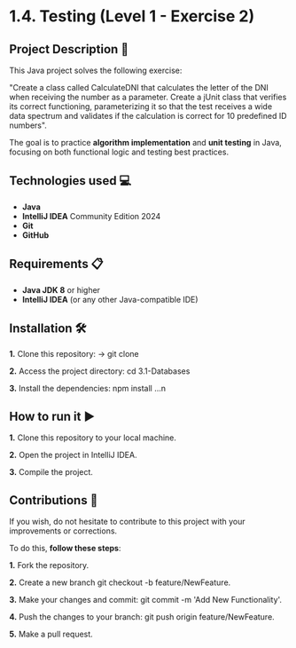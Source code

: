 
# 1.4. Testing (Level 1 - Exercise 2)

## Project Description 📄

This Java project solves the following exercise:

"Create a class called CalculateDNI that calculates the letter of the DNI when receiving the number as a parameter.
Create a jUnit class that verifies its correct functioning, parameterizing it so that the test receives a wide data spectrum and validates if the calculation is correct for 10 predefined ID numbers".

The goal is to practice **algorithm implementation** and **unit testing** in Java, focusing on both functional logic and testing best practices.


## Technologies used 💻

- **Java**
- **IntelliJ IDEA** Community Edition 2024
- **Git**
- **GitHub**


## Requirements 📋

- **Java JDK 8** or higher
- **IntelliJ IDEA** (or any other Java-compatible IDE)

  
## Installation 🛠️

**1.** Clone this repository: -> git clone

**2.** Access the project directory: cd 3.1-Databases

**3.** Install the dependencies: npm install …n 


##  How to run it ▶️

**1.** Clone this repository to your local machine.

**2.** Open the project in IntelliJ IDEA.

**3.** Compile the project.


## Contributions 🤝

If you wish, do not hesitate to contribute to this project with your improvements or corrections.

To do this, **follow these steps**:

**1.** Fork the repository.

**2.** Create a new branch git checkout -b feature/NewFeature.

**3.** Make your changes and commit: git commit -m 'Add New Functionality'.

**4.** Push the changes to your branch: git push origin feature/NewFeature.

**5.** Make a pull request.
